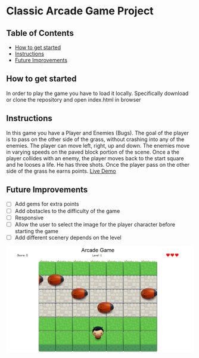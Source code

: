 # Classic Arcade Game Project

## Table of Contents
* [How to get started](#Howtogetstarted)
* [Instructions](#instructions)
* [Future Improvements](#FutureImprovements)

## How to get started
In order to play the game you have to load it locally. Specifically download or clone the repository and open index.html in browser

## Instructions
In this game you have a Player and Enemies (Bugs). The goal of the player is to pass on the other side of the grass, without crashing into any of the enemies. The player can move left, right, up and down. The enemies move in varying speeds on the paved block portion of the scene. Once a the player collides with an enemy, the player moves back to the start square and he looses a life. He has three shots. Once the player pass on the other side of the grass he earns points. [Live Demo](https://katerinamakri.github.io/frontend-arcade-game/)


## Future Improvements
- [ ] Add gems for extra points
- [ ] Add obstacles to the difficulty of the game
- [ ] Responsive
- [ ] Allow the user to select the image for the player character before starting the game
- [ ] Add different scenery depends on the level

![frogger_preview](https://raw.githubusercontent.com/katerinamakri/frontend-arcade-game/master/images/frogger_preview.PNG)
